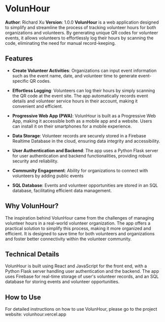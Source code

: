 # VolunHour

**Author**: Richard Xu
**Version**: 1.0.0
**VolunHour** is a web application designed to simplify and streamline the process of tracking volunteer hours for both organizations and volunteers. By generating unique QR codes for volunteer events, it allows volunteers to effortlessly log their hours by scanning the code, eliminating the need for manual record-keeping.

## Features

- **Create Volunteer Activities**: Organizations can input event information such as the event name, date, and volunteer time to generate event-specific QR codes.

- **Effortless Logging**: Volunteers can log their hours by simply scanning the QR code at the event site. The app automatically records event details and volunteer service hours in their account, making it convenient and efficient.

- **Progressive Web App (PWA)**: VolunHour is built as a Progressive Web App, making it accessible both as a mobile app and a website. Users can install it on their smartphones for a mobile experience.

- **Data Storage**: Volunteer records are securely stored in a Firebase Realtime Database in the cloud, ensuring data integrity and accessibility.

- **User Authentication and Backend**: The app uses a Python Flask server for user authentication and backend functionalities, providing robust security and reliability.

- **Community Engagement**: Ability for organizations to connect with volunteers by adding public events

- **SQL Database**: Events and volunteer opportunities are stored in an SQL database, facilitating efficient data management.

## Why VolunHour?

The inspiration behind VolunHour came from the challenges of managing volunteer hours in a real-world volunteer organization. The app offers a practical solution to simplify this process, making it more organized and efficient. It is designed to save time for both volunteers and organizations and foster better connectivity within the volunteer community.

## Technical Details

VolunHour is built using React and JavaScript for the front end, with a Python Flask server handling user authentication and the backend. The app uses Firebase for real-time storage of user's volunteer records, and an SQL database for storing events and volunteer opportunities.

## How to Use

For detailed instructions on how to use VolunHour, please go to the project website: volunhour.vercel.app